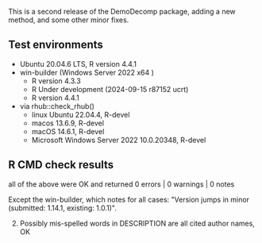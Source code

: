 This is a second release of the DemoDecomp package, adding a new method, and some other minor fixes.

## Test environments
* Ubuntu 20.04.6 LTS, R version 4.4.1
* win-builder (Windows Server 2022 x64 )
  * R version 4.3.3
  * R Under development (2024-09-15 r87152 ucrt)
  * R version 4.4.1 
* via rhub::check_rhub()
  * linux Ubuntu 22.04.4, R-devel
  * macos 13.6.9, R-devel
  * macOS 14.6.1, R-devel
  * Microsoft Windows Server 2022 10.0.20348, R-devel

## R CMD check results
all of the above were OK and returned
0 errors | 0 warnings | 0 notes 

Except the win-builder, which notes for all cases: "Version jumps in minor (submitted: 1.14.1, existing: 1.0.1)". 

2) Possibly mis-spelled words in DESCRIPTION are all cited author names, OK

